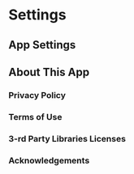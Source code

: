 
# Settings

## App Settings

## About This App
### Privacy Policy
### Terms of Use
### 3-rd Party Libraries Licenses
### Acknowledgements
